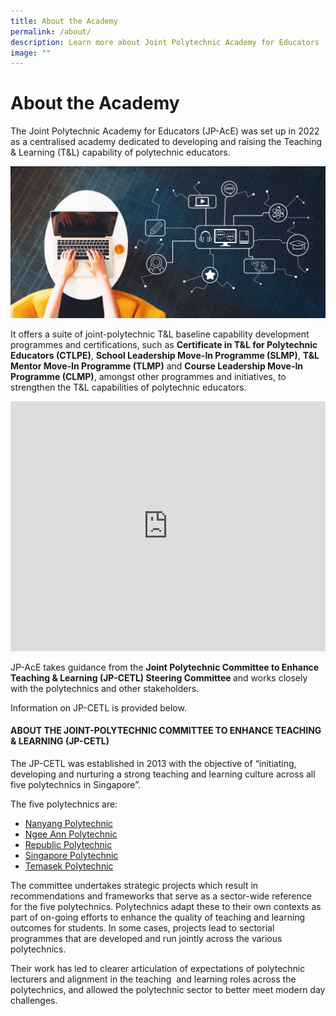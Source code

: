 ```yaml
---
title: About the Academy
permalink: /about/
description: Learn more about Joint Polytechnic Academy for Educators (JP-AcE)
image: ""
---
```

# About the Academy

The Joint Polytechnic Academy for Educators (JP-AcE) was set up in 2022 as a centralised academy dedicated to developing and raising the Teaching & Learning (T&L) capability of polytechnic educators.

![](/images/124461502_ML.jpg)

It offers a suite of joint-polytechnic T&L baseline capability development programmes and certifications, such as <strong>Certificate in T&L for Polytechnic Educators (CTLPE)</strong>, <strong>School Leadership Move-In Programme (SLMP)</strong>, <strong>T&L Mentor Move-In Programme (TLMP)</strong> and <strong>Course Leadership Move-In Programme (CLMP)</strong>, amongst other programmes and initiatives, to strengthen the T&L capabilities of polytechnic educators.
        

<iframe width="100%" height="400" src="https://www.youtube.com/embed/_gzOs0ithyY" title="YouTube video player" frameborder="0" allow="accelerometer; autoplay; clipboard-write; encrypted-media; gyroscope; picture-in-picture" allowfullscreen></iframe>
                 

JP-AcE takes guidance from the <strong>Joint Polytechnic Committee to Enhance Teaching & Learning (JP-CETL) Steering Committee </strong> and works closely with the polytechnics and other stakeholders.

Information on JP-CETL is provided below.

#### ABOUT THE JOINT-POLYTECHNIC COMMITTEE TO ENHANCE TEACHING & LEARNING (JP-CETL)

The JP-CETL was established in 2013 with the objective of “initiating, developing and nurturing a strong teaching and learning culture across all five polytechnics in Singapore”.

The five polytechnics are:
* [Nanyang Polytechnic](https://www.nyp.edu.sg/)
* [Ngee Ann Polytechnic](https://www.np.edu.sg/Pages/default.aspx)
* [Republic Polytechnic](https://www.rp.edu.sg/)
* [Singapore Polytechnic](https://www.sp.edu.sg/)
* [Temasek Polytechnic](https://www.tp.edu.sg/)

The committee undertakes strategic projects which result in recommendations and frameworks that serve as a sector-wide reference for the five polytechnics. Polytechnics adapt these to their own contexts as part of on-going efforts to enhance the quality of teaching and learning outcomes for students. In some cases, projects lead to sectorial programmes that are developed and run jointly across the various polytechnics.

Their work has led to clearer articulation of expectations of polytechnic lecturers and alignment in the teaching  and learning roles across the polytechnics, and allowed the polytechnic sector to better meet modern day challenges.